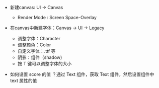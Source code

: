 + 新建canvas: UI -> Canvas 
    + Render Mode : Screen Space-Overlay

+ 在canvas中新建字体：Canvas -> UI -> Legacy
  + 调整字体：Character
  + 调整颜色：Color
  + 自定义字体：.ttf 等
  + 阴影：组件（shadow)
  + 按 T 键可以调整字体的大小

+ 如何设置 score 的值 ？通过 Text 组件，获取 Text 组件，然后设置组件中 text 属性的值